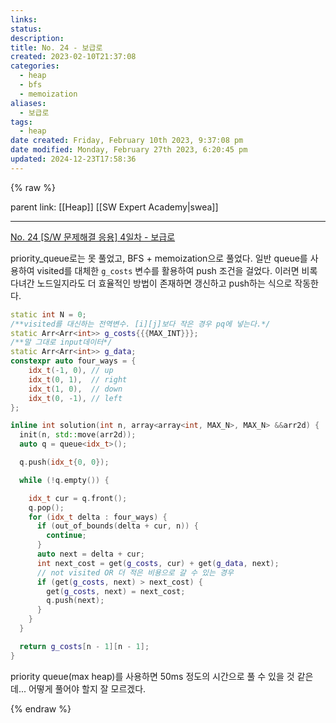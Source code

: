```yaml
---
links:
status:
description: 
title: No. 24 - 보급로
created: 2023-02-10T21:37:08
categories:
  - heap
  - bfs
  - memoization
aliases:
  - 보급로
tags:
  - heap
date created: Friday, February 10th 2023, 9:37:08 pm
date modified: Monday, February 27th 2023, 6:20:45 pm
updated: 2024-12-23T17:58:36
---
```

{% raw %}

parent link: [[Heap]] [[SW Expert Academy|swea]]

---

[No. 24 [S/W 문제해결 응용] 4일차 - 보급로](https://swexpertacademy.com/main/talk/codeBattle/problemDetail.do?contestProbId=AV15QRX6APsCFAYD&categoryId=AYWab_JKjkwDFAQK&categoryType=BATTLE&battleMainPageIndex=1)

priority_queue로는 못 풀었고, BFS + memoization으로 풀었다. 일반 queue를 사용하여 visited를 대체한 `g_costs` 변수를 활용하여 push 조건을 걸었다. 이러면 비록 다녀간 노드일지라도 더 효율적인 방법이 존재하면 갱신하고 push하는 식으로 작동한다.

```cpp
static int N = 0;
/**visited를 대신하는 전역변수. [i][j]보다 작은 경우 pq에 넣는다.*/
static Arr<Arr<int>> g_costs{{{MAX_INT}}};
/**말 그대로 input데이터*/
static Arr<Arr<int>> g_data;
constexpr auto four_ways = {
    idx_t(-1, 0), // up
    idx_t(0, 1),  // right
    idx_t(1, 0),  // down
    idx_t(0, -1), // left
};

inline int solution(int n, array<array<int, MAX_N>, MAX_N> &&arr2d) {
  init(n, std::move(arr2d));
  auto q = queue<idx_t>();

  q.push(idx_t{0, 0});

  while (!q.empty()) {

    idx_t cur = q.front();
    q.pop();
    for (idx_t delta : four_ways) {
      if (out_of_bounds(delta + cur, n)) {
        continue;
      }
      auto next = delta + cur;
      int next_cost = get(g_costs, cur) + get(g_data, next);
      // not visited OR 더 적은 비용으로 갈 수 있는 경우
      if (get(g_costs, next) > next_cost) {
        get(g_costs, next) = next_cost;
        q.push(next);
      }
    }
  }

  return g_costs[n - 1][n - 1];
}
```

priority queue(max heap)를 사용하면 50ms 정도의 시간으로 풀 수 있을 것 같은데... 어떻게 풀어야 할지 잘 모르겠다.


{% endraw %}
